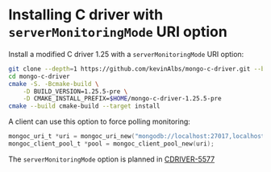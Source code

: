 # Installing C driver with `serverMonitoringMode` URI option

Install a modified C driver 1.25 with a `serverMonitoringMode` URI option:

```bash
git clone --depth=1 https://github.com/kevinAlbs/mongo-c-driver.git --branch serverMonitoringMode.r1.25
cd mongo-c-driver
cmake -S. -Bcmake-build \
    -D BUILD_VERSION=1.25.5-pre \
    -D CMAKE_INSTALL_PREFIX=$HOME/mongo-c-driver-1.25.5-pre
cmake --build cmake-build --target install
```

A client can use this option to force polling monitoring:

```c
mongoc_uri_t *uri = mongoc_uri_new("mongodb://localhost:27017,localhost:27018,localhost:27019/?maxPoolSize=64&serverMonitoringMode=poll");
mongoc_client_pool_t *pool = mongoc_client_pool_new(uri);
```

The `serverMonitoringMode` option is planned in [CDRIVER-5577](https://jira.mongodb.org/browse/CDRIVER-5577)

